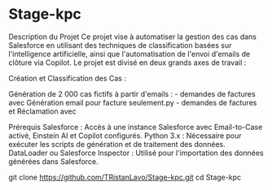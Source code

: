 # Stage-kpc
Description du Projet
Ce projet vise à automatiser la gestion des cas dans Salesforce en utilisant des techniques de classification basées sur l'intelligence artificielle, ainsi que l'automatisation de l'envoi d'emails de clôture via Copilot. Le projet est divisé en deux grands axes de travail :

Création et Classification des Cas :

Génération de 2 000 cas fictifs à partir d'emails : - demandes de factures  avec Génération email pour facture seulement.py
                                                    - demandes de factures et Réclamation avec 


Prérequis
Salesforce : Accès à une instance Salesforce avec Email-to-Case activé, Einstein AI et Copilot configurés.
Python 3.x : Nécessaire pour exécuter les scripts de génération et de traitement des données.
DataLoader ou Salesforce Inspector : Utilisé pour l'importation des données générées dans Salesforce.

git clone https://github.com/TRistanLavo/Stage-kpc.git
cd Stage-kpc
